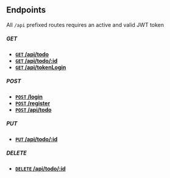 ## Endpoints

All `/api` prefixed routes requires an active and valid JWT token

##### **GET**
- **[<code>GET</code> /api/todo](./endpoints/api/get/todo.md)**
- **[<code>GET</code> /api/todo/:id](./endpoints/api/get/todo_id.md)**
- **[<code>GET</code> /api/tokenLogin](./endpoints/api/get/tokenlogin.md)**

##### **POST**
- **[<code>POST</code> /login](./endpoints/post/login.md)**
- **[<code>POST</code> /register](./endpoints/post/register.md)**
- **[<code>POST</code> /api/todo](./endpoints/api/post/todo.md)**

##### **PUT**
- **[<code>PUT</code> /api/todo/:id](./endpoints/api/put/todo_id.md)**

##### **DELETE**
- **[<code>DELETE</code> /api/todo/:id](./endpoints/api/delete/todo_id.md)**